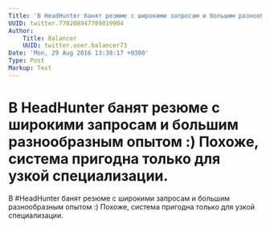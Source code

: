 ```yaml
---
Title: 'В HeadHunter банят резюме с широкими запросам и большим разнообразным опытом :) Похоже, система пригодна только для узкой специализации.'
UUID: twitter.770208947789819904
Author:
    Title: Balancer
    UUID: twitter.user.balancer73
Date: 'Mon, 29 Aug 2016 13:38:17 +0300'
Type: Post
Markup: Text
---
```


# В HeadHunter банят резюме с широкими запросам и большим разнообразным опытом :) Похоже, система пригодна только для узкой специализации.

В #HeadHunter банят резюме с широкими запросам и большим
разнообразным опытом :) Похоже, система пригодна только для
узкой специализации.
